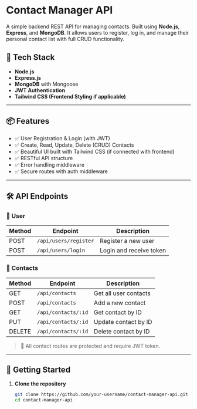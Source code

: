 # Contact Manager API

A simple backend REST API for managing contacts. Built using **Node.js**, **Express**, and **MongoDB**. It allows users to register, log in, and manage their personal contact list with full CRUD functionality.

## 🔧 Tech Stack

- **Node.js**
- **Express.js**
- **MongoDB** with Mongoose
- **JWT Authentication**
- **Tailwind CSS (Frontend Styling if applicable)**

---

## 📦 Features

- ✅ User Registration & Login (with JWT)
- ✅ Create, Read, Update, Delete (CRUD) Contacts
- ✅ Beautiful UI built with Tailwind CSS (if connected with frontend)
- ✅ RESTful API structure
- ✅ Error handling middleware
- ✅ Secure routes with auth middleware

---

## 🛠️ API Endpoints

### 🧑 User

| Method | Endpoint        | Description             |
|--------|------------------|-------------------------|
| POST   | `/api/users/register` | Register a new user     |
| POST   | `/api/users/login`    | Login and receive token |

### 📇 Contacts

| Method | Endpoint             | Description              |
|--------|-----------------------|--------------------------|
| GET    | `/api/contacts`       | Get all user contacts    |
| POST   | `/api/contacts`       | Add a new contact        |
| GET    | `/api/contacts/:id`   | Get contact by ID        |
| PUT    | `/api/contacts/:id`   | Update contact by ID     |
| DELETE | `/api/contacts/:id`   | Delete contact by ID     |

> 🔐 All contact routes are protected and require JWT token.

---

## 🚀 Getting Started

1. **Clone the repository**  
   ```bash
   git clone https://github.com/your-username/contact-manager-api.git
   cd contact-manager-api
